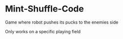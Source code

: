 # Mint-Shuffle-Code
Game where robot pushes its pucks to the enemies side

Only works on a specific playing field
